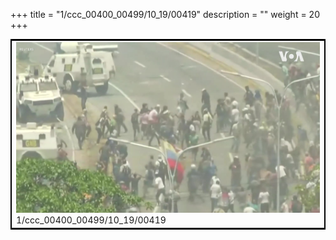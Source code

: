 +++
title = "1/ccc_00400_00499/10_19/00419"
description = ""
weight = 20
+++

<table style="border:2px solid black;max-width:800px;max-height:800px;" 
><tr><td>
<img class="center-fit-jpg"
src="/jpg_/aaa_20190430_NxaOmWaI8sI_00418.jpg">
1/ccc_00400_00499/10_19/00419
</img></td></tr></table>
